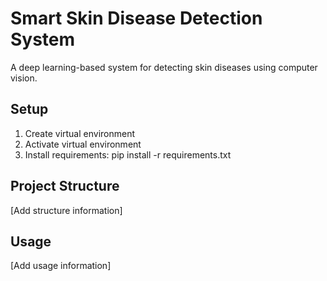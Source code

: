 # Smart Skin Disease Detection System

A deep learning-based system for detecting skin diseases using computer vision.

## Setup

1. Create virtual environment
2. Activate virtual environment
3. Install requirements: pip install -r requirements.txt

## Project Structure

[Add structure information]

## Usage

[Add usage information]
